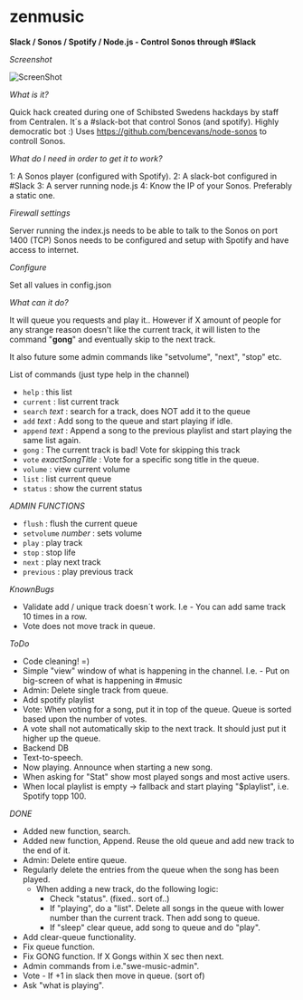 # zenmusic
**Slack / Sonos / Spotify / Node.js - Control Sonos through #Slack**

*Screenshot*

![ScreenShot](http://raw.github.com/htilly/zenmusic/master/doc/images/Screenshot.png)



*What is it?*

Quick hack created during one of Schibsted Swedens hackdays by staff from Centralen.
It´s a #slack-bot that control Sonos (and spotify). Highly democratic bot :)
Uses https://github.com/bencevans/node-sonos to controll Sonos.

*What do I need in order to get it to work?*

1: A Sonos player (configured with Spotify).
2: A slack-bot configured in #Slack
3: A server running node.js
4: Know the IP of your Sonos. Preferably a static one.

*Firewall settings*

Server running the index.js needs to be able to talk to the Sonos on port 1400 (TCP)
Sonos needs to be configured and setup with Spotify and have access to internet.

*Configure*

Set all values in config.json

*What can it do?*

It will queue you requests and play it..  However if X amount of people for any strange reason doesn't like the current track, it will listen to the command "**gong**" and eventually skip to the next track.

It also future some admin commands like "setvolume", "next", "stop" etc.

List of commands (just type help in the channel)

* `help` : this list 
* `current` : list current track
* `search` _text_ : search for a track, does NOT add it to the queue
* `add` _text_ : Add song to the queue and start playing if idle.
* `append` _text_ : Append a song to the previous playlist and start playing the same list again.
* `gong` : The current track is bad! Vote for skipping this track
* `vote` _exactSongTitle_ : Vote for a specific song title in the queue.
* `volume` : view current volume
* `list` : list current queue
* `status` : show the current status

*ADMIN FUNCTIONS*

* `flush` : flush the current queue
* `setvolume` _number_ : sets volume
* `play` : play track
* `stop` : stop life
* `next` : play next track
* `previous` : play previous track
    
 
*KnownBugs*

* Validate add / unique track doesn´t work. I.e - You can add same track 10 times in a row.
* Vote does not move track in queue.
 
*ToDo*

* Code cleaning! =)
* Simple "view" window of what is happening in the channel. I.e. - Put on big-screen of what is happening in #music
* Admin: Delete single track from queue.
* Add spotify playlist
* Vote: When voting for a song, put it in top of the queue. Queue is sorted based upon the number of votes.
* A vote shall not automatically skip to the next track. It should just put it higher up the queue.
* Backend DB
* Text-to-speech. 
* Now playing. Announce when starting a new song.
* When asking for "Stat" show most played songs and most active users.
* When local playlist is empty -> fallback and start playing "$playlist", i.e. Spotify topp 100.

*DONE*

* Added new function, search.
* Added new function, Append. Reuse the old queue and add new track to the end of it.
* Admin: Delete entire queue.
* Regularly delete the entries from the queue when the song has been played.
   * When adding a new track, do the following logic:
        * Check "status". (fixed.. sort of..)   
        * If "playing", do a "list". Delete all songs in the queue with lower number than the current track. Then add song to queue.
        * If "sleep" clear queue, add song to queue and do "play".
* Add clear-queue functionality.
* Fix queue function.
* Fix GONG function. If X Gongs within X sec then next.
* Admin commands from i.e."swe-music-admin".
* Vote - If +1 in slack then move in queue. (sort of)
* Ask "what is playing".




